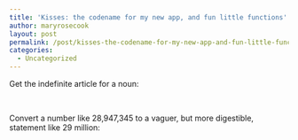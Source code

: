 ```yaml
---
title: 'Kisses: the codename for my new app, and fun little functions'
author: maryrosecook
layout: post
permalink: /post/kisses-the-codename-for-my-new-app-and-fun-little-functions-2
categories:
  - Uncategorized
---
```

Get the indefinite article for a noun:

<script src="http://gist.github.com/78374.js"></script><br />

Convert a number like 28,947,345 to a vaguer, but more digestible, statement like 29 million:

<script src="http://gist.github.com/78376.js"></script>